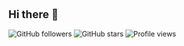 ## Hi there 👋

<!--
**Nooby212/Nooby212** is a ✨ _special_ ✨ repository because its `README.md` (this file) appears on your GitHub profile.

Here are some ideas to get you started:

- 🔭 I’m currently working on ...
- 🌱 I’m currently learning ...
- 👯 I’m looking to collaborate on ...
- 🤔 I’m looking for help with ...
- 💬 Ask me about ...
- 📫 How to reach me: ...
- 😄 Pronouns: ...
- ⚡ Fun fact: ...
-->

![GitHub followers](https://img.shields.io/github/followers/Nooby212?label=Followers&style=flat)
![GitHub stars](https://img.shields.io/github/stars/Nooby212?label=Stars&style=flat)
![Profile views](https://komarev.com/ghpvc/?username=Nooby212&style=flat)
